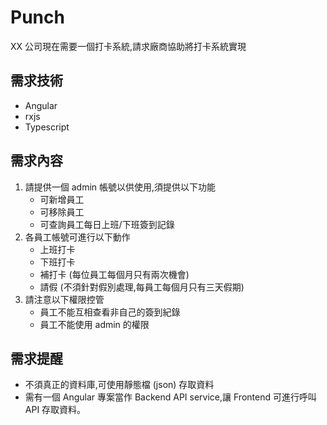 # Punch

XX 公司現在需要一個打卡系統,請求廠商協助將打卡系統實現

## 需求技術

- Angular
- rxjs
- Typescript

## 需求內容

1. 請提供一個 admin 帳號以供使用,須提供以下功能
   - 可新增員工
   - 可移除員工
   - 可查詢員工每日上班/下班簽到記錄
2. 各員工帳號可進行以下動作
   - 上班打卡
   - 下班打卡
   - 補打卡 (每位員工每個月只有兩次機會)
   - 請假 (不須針對假別處理,每員工每個月只有三天假期)
3. 請注意以下權限控管
   - 員工不能互相查看非自己的簽到紀錄
   - 員工不能使用 admin 的權限

## 需求提醒

- 不須真正的資料庫,可使用靜態檔 (json) 存取資料
- 需有一個 Angular 專案當作 Backend API service,讓 Frontend 可進行呼叫 API 存取資料。
